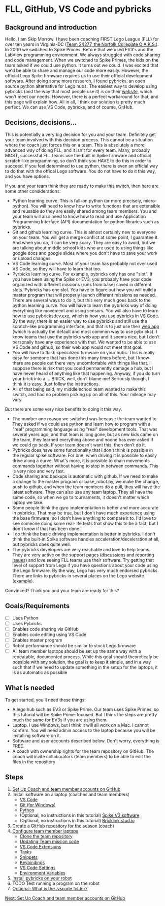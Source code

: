 # FLL, GitHub, VS Code and pybricks

## Background and introduction
Hello,
I am Skip Morrow. I have been coaching FIRST Lego League (FLL) for over ten years in Virginia-DC ([Team 24277, the Norfolk Collegiate O.A.K.S.](https://github.com/FLL-Team-24277)). In 2000 we switched to Spike Primes. Before that we used EV3's and the LabView programming environment. We always struggled with code sharing and code management. When we switched to Spike Primes, the kids on the team asked if we could use python. It turns out we could. I was excited that we'd be able to share and manage our code more easily. However, the official Lego Spike firmware requires us to use their official development software. After doing some more research, I found [pybricks](https://github.com/pybricks), an open source python alternative for Lego hubs. The easiest way to develop using pybricks (and the way that most people use it) is on their [website](https://code.pybricks.com/), which won't meet our needs. However, there is a perfect workaround for that, and this page will explain how. All in all, I think our solution is pretty much perfect. We can use VS Code, pybricks, and of course, GitHub.

## Decisions, decisions...
This is potentially a very big decision for you and your team. Definitely get your team involved with this decision process. This cannot be a situation where the coach just forces this on a team. This is absolutely a more advanced way of doing FLL, and it isn't for every team. Many, probably MOST, successful FLL teams use the built in Spike firmware and official scratch-like programming, so don't think you HAVE to do this in order to succeed. If you feel determined to use python, there is even an official way to do that with the offical Lego software. You do not have to do it this way, and you have options.

If you and your team think they are ready to make this switch, then here are some other considerations:
* Python learning curve. This is full-on python (or more precisely, micro-python). You will need to know how to write functions that are extensible and reusable so they are easily shared among team members. You and your team will also need to know how to read and use Application Programming Interface (API) documentation for python libraries such as pybricks.
* Git and github learning curve. This is almost certainly new to everyone on your team. You will get a merge conflict at some point, I guarantee it. And when you do, it can be very scary. They are easy to avoid, but we are talking about middle school kids who are used to using things like google docs and google slides where you don't have to save your work or upload changes.
* VS Code learning curve. Most of your team has probably not ever used VS Code, so they will have to learn that too.
* Pyrbicks learning curve. For example, pybricks only has one "slot". If you have been using the Spike or EV3, you probably have your code organized with different missions (runs from base) saved in different slots. Pybricks has one slot. You have to figure out how you will build a master program that will properly launch different missions as needed. There are several ways to do it, but this very much goes back to the python learning curve. You will have to learn the pybricks way of doing everything like movement and using sensors. You will also have to learn how to use pybricksdev.exe, which is how you use pybricks in VS Code. By the way, there is an easier way to use pybricks and still use the scratch-like programming interface, and that is to just use their [web app]([url](https://code.pybricks.com/)) (which is actually the default and most common way to use pybricks). I know teams that use the pybricks web app and it seems nice, but I don't personally have any experience with that. We wanted to be able to use VS Code and github, so their web app would not meet that goal.
* You will have to flash specialized firmware on your hubs. This is really easy for someone that has done this many times before, but I know there are people out there very uncomfortable with things like that. I suppose there is risk that you could permanently damage a hub, but I have never heard of anything like that happening. Anyway, if you do turn your brick into a ... BRICK, well, don't blame me! Seriously though, I think it is easy. Just follow the instructions.
* All of that being said, my middle school team wanted to make this switch, and had no problem picking up on all of this. Your mileage may vary.

But there are some very nice benefits to doing it this way.
* The number one reason we switched was because the team wanted to. They asked if we could use python and learn how to program with a "real" programming language using "real" development tools. That was several years ago, and that team is long gone, but as new kids came on the team, they learned everything above and noone has ever asked if we could go back. If your team doesn't want this, then don't do it.
* Pybricks does have some functionality that I don't think is possible in the regular spike software. For one, when driving it is possible to easily drive along a curve. What's more, it is possible to chain movements commands together without having to stop in between commands. This is very nice and very fast.
* Code sharing and backups is automatic with github. If we need to make a change to the master program or base_robot.py, we make the change, push to github, and when the team members do a pull, they will have the latest software. They can also use any team laptop. They all have the same code, so when we go to tournaments, it doesn't matter which laptop we take.
* Some people think the gyro implementation is better and more accurate in pybricks. That may be true, but I don't have much experience using the base firmware, so I don't have anything to compare it to. I'd love to see someone doing some real-life tests that show this to be a fact, but I don't know if that has been done.
* I do think the basic driving implementation is better in pybricks. I don't think the built-in Spike software handles acceleration/deceleration at all, but pybricks does quite well.
* The pybricks developers are very reachable and love to help teams. They are very active on the support pages ([discussions](https://github.com/orgs/pybricks/discussions) and [reporting issues](https://github.com/pybricks/support/issues)) and love seeing FLL teams use their software. Try getting that level of support from Lego if you have questions about your code using the Lego firmware. By the way, Lego has very much endorsed pybricks. There are links to pybricks in several places on the Lego website ([example](https://education.lego.com/en-us/lessons/ev3-real-world-vehicles/speed-control-system/)).

Convinced? Think you and your team are ready for this?

## Goals/Requirements
- [ ] Uses Python
- [ ] Uses Pybricks
- [ ] Enables code sharing via GitHub
- [ ] Enables code editing using VS Code
- [ ] Enables master program
- [ ] Robot performance should be similar to stock Lego firmware
- [ ] All team member laptops should be set up the same way with a repeatable, documented process. While this goal should theoreticaly be possible with any solution, the goal is to keep it simple, and in a way such that if we need to update something in the setup for the laptops, it is as automatic as possible

## What is needed
To get started, you'll need these things:
* A lego hub such as EV3 or Spike Prime. Our team uses Spike Primes, so this tutorial will be Spike Prime-focused. But I think the steps are pretty much the same for EV3s if you are using them.
* Laptop. I use Windows, but I think it will all work on a Mac. I cannot confirm. You will need admin access to the laptop because you will be installing software on it.
* Software and user accounts described below. Don't worry, everything is FREE.
* A coach with ownership rights for the team repository on GitHub. The coach will invite collaborators (team members) to be able to edit the files in the repository

## Steps
1. [Set Up Coach and team member accounts on GitHub](https://github.com/MrGibbage/fll-pybricks-vscode-tutorial/blob/main/github-accounts.md)
2. Install software on a laptop (coaches and team members)
   - [VS Code](https://github.com/MrGibbage/fll-pybricks-vscode-tutorial/blob/main/install-vs-code.md)
   - [Git (for Windows)](https://github.com/MrGibbage/fll-pybricks-vscode-tutorial/blob/main/install-git.md)
   - [Python](https://github.com/MrGibbage/fll-pybricks-vscode-tutorial/blob/main/install-python.md)
   - (Optional, no instructions in this tutorial) [Spike V3 software](https://education.lego.com/en-us/downloads/spike-app/software/)
   - (Optional, no instructions in this tutorial) [Bricklink stud.io](https://www.bricklink.com/v3/studio/download.page)
3. [Create a GitHub repository for the season (coach)](https://github.com/MrGibbage/fll-pybricks-vscode-tutorial/blob/main/github-season-repo.md)
4. [Configure team member laptops](https://github.com/MrGibbage/fll-pybricks-vscode-tutorial/blob/main/configure-laptops.md)
   - [Clone the team repository](https://github.com/MrGibbage/fll-pybricks-vscode-tutorial/blob/main/clone-push.md)
   - [Updating Team mission code](https://github.com/MrGibbage/fll-pybricks-vscode-tutorial/blob/main/update-team-mission-code.md)
   - [VS Code Extensions](https://github.com/MrGibbage/fll-pybricks-vscode-tutorial/blob/main/update-extensions.md)
   - [Tasks](https://github.com/MrGibbage/fll-pybricks-vscode-tutorial/blob/main/update-tasks.md)
   - [Snippets](https://github.com/MrGibbage/fll-pybricks-vscode-tutorial/blob/main/update-snippets.md)
   - [Keybindings](https://github.com/MrGibbage/fll-pybricks-vscode-tutorial/blob/main/update-keybindings.md)
   - [VS Code Settings](https://github.com/MrGibbage/fll-pybricks-vscode-tutorial/blob/main/update-settings.md)
   - [Environment Variables](https://github.com/MrGibbage/fll-pybricks-vscode-tutorial/blob/main/update-env-variable.md)
7. [Install pybricks on your robot](https://github.com/MrGibbage/fll-pybricks-vscode-tutorial/blob/main/install-pybricks.md)
8. TODO Test running a program on the robot
9. [Optional: What is the .vscode folder?](https://github.com/MrGibbage/fll-pybricks-vscode-tutorial/blob/main/dot-vscode-folder.md)

[Next: Set Up Coach and team member accounts on GitHub](https://github.com/MrGibbage/fll-pybricks-vscode-tutorial/blob/main/github-accounts.md)
